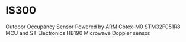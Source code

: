 # IS300
Outdoor Occupancy Sensor
Powered by ARM Cotex-M0 STM32F051R8 MCU and ST Electronics HB190 Microwave Doppler sensor.
